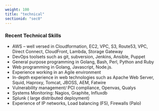 ```yaml
---
weight: 100
title: "technical"
sectionid: "sec0"
---
```


### Recent Technical Skills

* AWS – well versed in Cloudformation, EC2, VPC, S3, Route53, VPC, Direct Connect, CloudFront, Lambda, Storage Gateway
* DevOps toolsets such as git, subversion, Jenkins, Ansible, Puppet
* General purpose programming in Golang, Bash, Perl, Python and Ruby
* Web programming in Golang, Javascript, Node.js.
* Experience working in an Agile environment
* In-depth experience in web technologies such as Apache Web Server, Squid, Haproxy, Tomcat, JBOSS, AEM, Fatwire
* Vulnerability management/ PCI compliance, Openvas, Qualys
* Systems Monitoring: Nagios, Graphite, Influxdb
* Splunk ( large distributed deployment)
* Experience of IP networks, Load balancing (F5), Firewalls (Palo)

